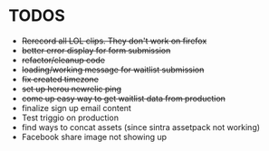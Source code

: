 # TODOS
* ~~Rerecord all LOL clips. They don't work on firefox~~
* ~~better error display for form submission~~
* ~~refactor/cleanup code~~
* ~~loading/working message for waitlist submission~~
* ~~fix created timezone~~
* ~~set up herou newrelic ping~~
* ~~come up easy way to get waitlist data from production~~
* finalize sign up email content
* Test triggio on production
* find ways to concat assets (since sintra assetpack not working)
* Facebook share image not showing up